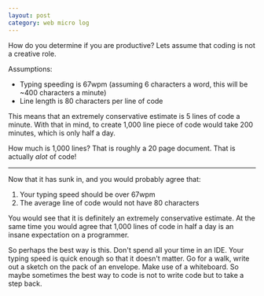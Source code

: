 ```yaml
---
layout: post
category: web micro log
---
```


How do you determine if you are productive? Lets assume that coding is not
a creative role.

Assumptions:

- Typing speeding is 67wpm (assuming 6 characters a word, this will be ~400 characters a minute)
- Line length is 80 characters per line of code

This means that an extremely conservative estimate is 5 lines of code a minute. With that
in mind, to create 1,000 line piece of code would take 200 minutes, which is only half a day.

How much is 1,000 lines? That is roughly a 20 page document. That is actually _alot_ of code!

---

Now that it has sunk in, and you would probably agree that:

1. Your typing speed should be over 67wpm
2. The average line of code would not have 80 characters

You would see that it is definitely an extremely conservative estimate. At the same time
you would agree that 1,000 lines of code in half a day is an insane expectation on a programmer.

So perhaps the best way is this. Don't spend all your time in an IDE. Your typing speed is quick enough so that it doesn't matter. Go for a walk, write out a sketch on the pack
of an envelope. Make use of a whiteboard. So maybe sometimes the best way to code is not to
write code but to take a step back.

